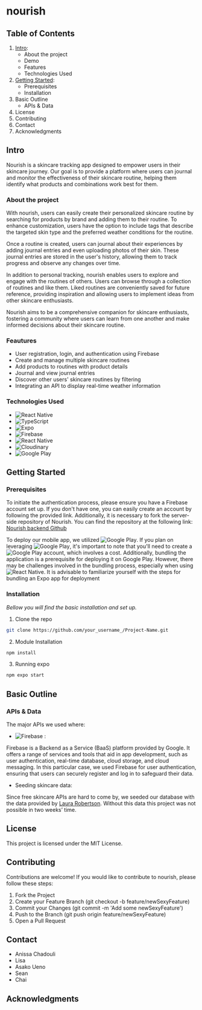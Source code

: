 # nourish

## Table of Contents
1. [Intro](##Intro):
    - About the project
    - Demo
    - Features
    - Technologies Used
2. [Getting Started](##GettingStarted):
    - Prerequisites
    - Installation
3. Basic Outline
    - APIs & Data
4. License
5. Contributing
6. Contact
7. Acknowledgments

## Intro
Nourish is a skincare tracking app designed to empower users in their skincare journey. 
Our goal is to provide a platform where users can journal and monitor the effectiveness of their skincare routine, helping them identify what products and combinations work best for them.

### About the project

With nourish, users can easily create their personalized skincare routine by searching for products by brand and adding them to their routine. 
To enhance customization, users have the option to include tags that describe the targeted skin type and the preferred weather conditions for the routine.

Once a routine is created, users can journal about their experiences by adding journal entries and even uploading photos of their skin.
These journal entries are stored in the user's history, allowing them to track progress and observe any changes over time.

In addition to personal tracking, nourish enables users to explore and engage with the routines of others. Users can browse through a collection of routines and like them.
Liked routines are conveniently saved for future reference, providing inspiration and allowing users to implement ideas from other skincare enthusiasts.

Nourish aims to be a comprehensive companion for skincare enthusiasts, fostering a community where users can learn from one another and make informed decisions about their skincare routine.

### Feautures 

- User registration, login, and authentication using Firebase
- Create and manage multiple skincare routines
- Add products to routines with product details
- Journal and view journal entries
- Discover other users' skincare routines by filtering
- Integrating an API to display real-time weather information

### Technologies Used

- ![React Native](https://img.shields.io/badge/React%20Native-blue?logo=react)
- ![TypeScript](https://img.shields.io/badge/TypeScript-3178C6?logo=typescript&logoColor=white)
- ![Expo](https://img.shields.io/badge/Expo-000020?logo=expo&logoColor=white)
- ![Firebase](https://img.shields.io/badge/Firebase-blue?logo=react)
- ![React Native](https://img.shields.io/badge/Firebase-gray?logo=firebase&logoColor=FFCA28)
- ![Cloudinary](https://img.shields.io/badge/Cloudinary-407AFC)
- ![Google Play](https://img.shields.io/badge/Google%20Play-414141?logo=googleplay)

## Getting Started

### Prerequisites

To initiate the authentication process, please ensure you have a Firebase account set up. If you don't have one, you can easily create an account by following the provided link.
Additionally, it is necessary to fork the server-side repository of Nourish. You can find the repository at the following link: [Nourish backend Github](https://github.com/nourish-team/nourish-backend)

To deploy our mobile app, we utilized ![Google Play](https://img.shields.io/badge/Google%20Play-414141?logo=googleplay). If you plan on leveraging ![Google Play](https://img.shields.io/badge/Google%20Play-414141?logo=googleplay), it's important to note that you'll need to create a ![Google Play](https://img.shields.io/badge/Google%20Play-414141?logo=googleplay) account, which involves a cost. Additionally, bundling the application is a prerequisite for deploying it on Google Play. However, there may be challenges involved in the bundling process, especially when using ![React Native](https://img.shields.io/badge/Firebase-gray?logo=firebase&logoColor=FFCA28). It is advisable to familiarize yourself with the steps for bundling an Expo app for deployment 

### Installation

_Bellow you will find the basic installation and set up._

1. Clone the repo
```sh
git clone https://github.com/your_username_/Project-Name.git
```
2. Module Installation
```sh
npm install
```
3. Running expo
```sh
npm expo start
```

## Basic Outline

### APIs & Data

The major APIs we used where: 
   
- ![Firebase](https://img.shields.io/badge/Firebase-blue?logo=react) :
  
Firebase is a Backend as a Service (BaaS) platform provided by Google. It offers a range of services and tools that aid in app development, such as user authentication, real-time database, cloud storage, and cloud messaging. 
In this particular case, we used Firebase for user authentication, ensuring that users can securely register and log in to safeguard their data.

- Seeding skincare data:

Since free skincare APIs are hard to come by, we seeded our database with the data provided by [Laura Robertson](https://github.com/LauraRobertson/skincareAPI). Without this data this project was not possible in two weeks’ time. 

## License

This project is licensed under the MIT License.

## Contributing

Contributions are welcome! If you would like to contribute to nourish, please follow these steps:

1. Fork the Project
2. Create your Feature Branch (git checkout -b feature/newSexyFeature)
3. Commit your Changes (git commit -m 'Add some newSexyFeature')
4. Push to the Branch (git push origin feature/newSexyFeature)
5. Open a Pull Request

## Contact

- Anissa Chadouli
- Lisa
- Asako Ueno
- Sean
- Chai

## Acknowledgments


  
